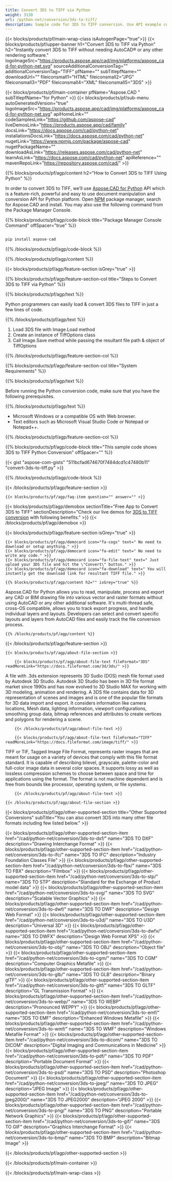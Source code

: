 ```yaml
---
title: Convert 3DS to TIFF via Python
weight: 3130
url: /python-net/conversion/3ds-to-tiff/ 
description: Sample code for 3DS to TIFF conversion. Use API example code for batch 3DS files to TIFF conversion.
---
```


{{< blocks/products/pf/main-wrap-class isAutogenPage="true">}}
{{< blocks/products/pf/upper-banner h1="Convert 3DS to TIFF via Python" h2="Instantly convert 3DS to TIFF without needing AutoCAD® or any other rendering software." logoImageSrc="https://products.aspose.app/cad/img/platforms/aspose_cad-for-python-net.svg" sourceAdditionalConversionTag="" additionalConversionTag="TIFF" pfName="" subTitlepfName="" downloadUrl="" fileiconsmall1="HTML" fileiconsmall2="JPG" fileiconsmall3="PDF" fileiconsmall4="XML" fileiconsmall5="3DS" >}}

{{< blocks/products/pf/main-container pfName="Aspose.CAD " subTitlepfName="for Python" >}}
{{< blocks/products/pf/sub-menu autoGeneratedVersion="true" logoImageSrc="https://products.aspose.app/cad/img/platforms/aspose_cad-for-python-net.svg" apiHomeLink="" codeSamplesLink="https://github.com/aspose-cad" liveDemosLink="https://products.aspose.app/cad/family" docsLink="https://docs.aspose.com/cad/python-net" installationsDocsLink="https://docs.aspose.com/cad/python-net" nugetLink="https://www.npmjs.com/package/aspose-cad" nugetPackageName="" downloadAsLink="https://releases.aspose.com/cad/python-net" learnAsLink="https://docs.aspose.com/cad/python-net" apiReference="" mavenRepoLink="https://repository.aspose.com/cad/" >}}

{{% blocks/products/pf/agp/content h2="How to Convert 3DS to TIFF Using Python" %}}

 In order to convert 3DS to TIFF, we’ll use [Aspose.CAD for Python](https://products.aspose.com/cad/python-net) API which is a feature-rich, powerful and easy to use document manipulation and conversion API for Python platform. Open [NPM](https://www.npmjs.com/package/aspose-cad) package manager, search for Aspose.CAD and install. You may also use the following command from the Package Manager Console.

{{% blocks/products/pf/agp/code-block title="Package Manager Console Command" offSpacer="true" %}}

```py

pip install aspose-cad

```

{{% /blocks/products/pf/agp/code-block %}}

{{% /blocks/products/pf/agp/content %}}

{{< blocks/products/pf/agp/feature-section isGrey="true" >}}

{{% blocks/products/pf/agp/feature-section-col title="Steps to Convert 3DS to TIFF via Python" %}}

{{% blocks/products/pf/agp/text %}}

Python programmers can easily load & convert 3DS files to TIFF in just a few lines of code.

{{% /blocks/products/pf/agp/text %}}

1.  Load 3DS file with Image.Load method
1.  Create an instance of TiffOptions class
1.  Call Image.Save method while passing the resultant file path & object of TiffOptions

{{% /blocks/products/pf/agp/feature-section-col %}}

{{% blocks/products/pf/agp/feature-section-col title="System Requirements" %}}

{{% blocks/products/pf/agp/text %}}

 Before running the Python conversion code, make sure that you have the following prerequisites.

{{% /blocks/products/pf/agp/text %}}

-  Microsoft Windows or a compatible OS with Web browser.
-  Text editors such as Microsoft Visual Studio Code or Notepad or Notepad++.

{{% /blocks/products/pf/agp/feature-section-col %}}

{{% blocks/products/pf/agp/code-block title="This sample code shows 3DS to TIFF Python Conversion" offSpacer="" %}}

{{< gist "aspose-com-gists" "511bcfad674670f7484dcd1c47480b11" "convert-3ds-to-tiff.py" >}}

{{% /blocks/products/pf/agp/code-block %}}

{{< /blocks/products/pf/agp/feature-section >}}

    {{< blocks/products/pf/agp/faq-item question="" answer="" >}}
 

<!-- aboutfile Starts -->

{{< blocks/products/pf/agp/demobox sectionTitle="Free App to Convert 3DS to TIFF" sectionDescription="Check our live demos for [3DS to TIFF conversion](https://products.aspose.app/cad/conversion/3ds-to-tiff) with following benefits." >}}
{{< /blocks/products/pf/agp/demobox >}}

{{< blocks/products/pf/agp/feature-section isGrey="true" >}}

    {{< blocks/products/pf/agp/democard icon="fa-cogs" text=" No need to download or setup anything." >}}
    {{< blocks/products/pf/agp/democard icon="fa-edit" text=" No need to write any code." >}}
    {{< blocks/products/pf/agp/democard icon="fa-file-text" text=" Just upload your 3DS file and hit the \"Convert\" button." >}}
    {{< blocks/products/pf/agp/democard icon="fa-download" text=" You will instantly get the download link for resultant TIFF file." >}}

    {{% blocks/products/pf/agp/content h2="" isGrey="true" %}}

Aspose.CAD for Python allows you to read, manipulate, process and export any CAD or BIM drawing file into various vector and raster formats without using AutoCAD or any other additional software. It's multi-thread safe, cross-OS compatible, allows you to track export progress, and handle individual layers and layouts. Developers can select and convert specific layouts and layers from AutoCAD files and easily track the file conversion process.

    {{% /blocks/products/pf/agp/content %}}

{{< /blocks/products/pf/agp/feature-section >}}

    {{< blocks/products/pf/agp/about-file-section >}}

        {{< blocks/products/pf/agp/about-file-text fileFormat="3DS" readMoreLink="https://docs.fileformat.com/3d/3ds/" >}}
A file with .3ds extension represents 3D Sudio (DOS) mesh file format used by Autodesk 3D Studio. Autodesk 3D Studio has been in 3D file format market since 1990s and has now evolved to 3D Studio MAX for working with 3D modeling, animation and rendering. A 3DS file contains data for 3D representation of scenes and images and is one of the popular file formats for 3D data import and export. It considers information like camera locations, Mesh data, lighting information, viewport configurations, smoothing group data, bitmap references and attributes to create vertices and polygons for rendering a scene.

        {{< /blocks/products/pf/agp/about-file-text >}}

        {{< blocks/products/pf/agp/about-file-text fileFormat="TIFF" readMoreLink="https://docs.fileformat.com/image/tiff/" >}}
TIFF or TIF, Tagged Image File Format, represents raster images that are meant for usage on a variety of devices that comply with this file format standard. It is capable of describing bilevel, grayscale, palette-color and full-color image data in several color spaces. It supports lossy as well as lossless compression schemes to choose between space and time for applications using the format. The format is not machine dependent and is free from bounds like processor, operating system, or file systems.

        {{< /blocks/products/pf/agp/about-file-text >}}

    {{< /blocks/products/pf/agp/about-file-section >}}

<!-- aboutfile Ends -->

{{< blocks/products/pf/agp/other-supported-section title="Other Supported Conversions" subTitle="You can also convert 3DS into many other file formats including few listed below." >}}

{{< blocks/products/pf/agp/other-supported-section-item href="/cad/python-net/conversion/3ds-to-dxf/" name="3DS TO DXF" description="Drawing Interchange Format" >}}
{{< blocks/products/pf/agp/other-supported-section-item href="/cad/python-net/conversion/3ds-to-ifc/" name="3DS TO IFC" description="Industry Foundation Classes File" >}}
{{< blocks/products/pf/agp/other-supported-section-item href="/cad/python-net/conversion/3ds-to-fbx/" name="3DS TO FBX" description="Filmbox" >}}
{{< blocks/products/pf/agp/other-supported-section-item href="/cad/python-net/conversion/3ds-to-stp/" name="3DS TO STP" description="Standard for the Exchange of Product model data" >}}
{{< blocks/products/pf/agp/other-supported-section-item href="/cad/python-net/conversion/3ds-to-svg/" name="3DS TO SVG" description="Scalable Vector Graphics" >}}
{{< blocks/products/pf/agp/other-supported-section-item href="/cad/python-net/conversion/3ds-to-dwf/" name="3DS TO DWF" description="Design Web Format" >}}
{{< blocks/products/pf/agp/other-supported-section-item href="/cad/python-net/conversion/3ds-to-u3d/" name="3DS TO U3D" description="Universal 3D" >}}
{{< blocks/products/pf/agp/other-supported-section-item href="/cad/python-net/conversion/3ds-to-dwfx/" name="3DS TO DWFX" description="Design Web Format XPS" >}}
{{< blocks/products/pf/agp/other-supported-section-item href="/cad/python-net/conversion/3ds-to-obj/" name="3DS TO OBJ" description="Object file" >}}
{{< blocks/products/pf/agp/other-supported-section-item href="/cad/python-net/conversion/3ds-to-cgm/" name="3DS TO CGM" description="Computer Graphics Metafile" >}}
{{< blocks/products/pf/agp/other-supported-section-item href="/cad/python-net/conversion/3ds-to-glb/" name="3DS TO GLB" description="Binary glTF" >}}
{{< blocks/products/pf/agp/other-supported-section-item href="/cad/python-net/conversion/3ds-to-gltf/" name="3DS TO GLTF" description="GL Transmission Format" >}}
{{< blocks/products/pf/agp/other-supported-section-item href="/cad/python-net/conversion/3ds-to-webp/" name="3DS TO WEBP" description="Pronounced WEPPY" >}}
{{< blocks/products/pf/agp/other-supported-section-item href="/cad/python-net/conversion/3ds-to-emf/" name="3DS TO EMF" description="Enhanced Windows Metafile" >}}
{{< blocks/products/pf/agp/other-supported-section-item href="/cad/python-net/conversion/3ds-to-wmf/" name="3DS TO WMF" description="Windows Metafile Format" >}}
{{< blocks/products/pf/agp/other-supported-section-item href="/cad/python-net/conversion/3ds-to-dicom/" name="3DS TO DICOM" description="Digital Imaging and Communications in Medicine" >}}
{{< blocks/products/pf/agp/other-supported-section-item href="/cad/python-net/conversion/3ds-to-pdf/" name="3DS TO PDF" description="Portable Document Format" >}}
{{< blocks/products/pf/agp/other-supported-section-item href="/cad/python-net/conversion/3ds-to-psd/" name="3DS TO PSD" description="Photoshop Document" >}}
{{< blocks/products/pf/agp/other-supported-section-item href="/cad/python-net/conversion/3ds-to-jpeg/" name="3DS TO JPEG" description="JPEG Image" >}}
{{< blocks/products/pf/agp/other-supported-section-item href="/cad/python-net/conversion/3ds-to-jpeg2000/" name="3DS TO JPEG2000" description="JPEG 2000" >}}
{{< blocks/products/pf/agp/other-supported-section-item href="/cad/python-net/conversion/3ds-to-png/" name="3DS TO PNG" description="Portable Network Graphics" >}}
{{< blocks/products/pf/agp/other-supported-section-item href="/cad/python-net/conversion/3ds-to-gif/" name="3DS TO GIF" description="Graphics Interchange Format" >}}
{{< blocks/products/pf/agp/other-supported-section-item href="/cad/python-net/conversion/3ds-to-bmp/" name="3DS TO BMP" description="Bitmap Image" >}}


{{< /blocks/products/pf/agp/other-supported-section >}}

{{< /blocks/products/pf/main-container >}}
    
{{< /blocks/products/pf/main-wrap-class >}}